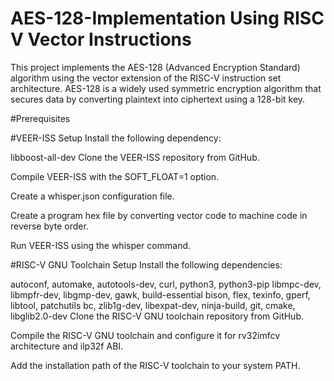 # AES-128-Implementation Using RISC V Vector Instructions

This project implements the AES-128 (Advanced Encryption Standard) algorithm using the vector extension of the RISC-V instruction set architecture. AES-128 is a widely used symmetric encryption algorithm that secures data by converting plaintext into ciphertext using a 128-bit key.


#Prerequisites

#VEER-ISS Setup
Install the following dependency:

libboost-all-dev
Clone the VEER-ISS repository from GitHub.

Compile VEER-ISS with the SOFT_FLOAT=1 option.

Create a whisper.json configuration file.

Create a program hex file by converting vector code to machine code in reverse byte order.

Run VEER-ISS using the whisper command.

#RISC-V GNU Toolchain Setup
Install the following dependencies:

autoconf, automake, autotools-dev, curl, python3, python3-pip
libmpc-dev, libmpfr-dev, libgmp-dev, gawk, build-essential
bison, flex, texinfo, gperf, libtool, patchutils
bc, zlib1g-dev, libexpat-dev, ninja-build, git, cmake, libglib2.0-dev
Clone the RISC-V GNU toolchain repository from GitHub.

Compile the RISC-V GNU toolchain and configure it for rv32imfcv architecture and ilp32f ABI.

Add the installation path of the RISC-V toolchain to your system PATH.
